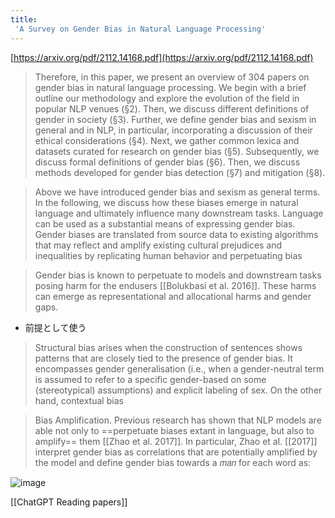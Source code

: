 ```yaml
---
title:
 'A Survey on Gender Bias in Natural Language Processing'
---
```


[https://arxiv.org/pdf/2112.14168.pdf](https://arxiv.org/pdf/2112.14168.pdf)

> Therefore, in this
>  paper, we present an overview of 304 papers on gender bias in natural language processing. We
>  begin with a brief outline our methodology and explore the evolution of the field in popular NLP
>  venues (§2). Then, we discuss different definitions of gender in society (§3). Further, we define
>  gender bias and sexism in general and in NLP, in particular, incorporating a discussion of their
>  ethical considerations (§4). Next, we gather common lexica and datasets curated for research on
>  gender bias (§5). Subsequently, we discuss formal definitions of gender bias (§6). Then, we discuss
>  methods developed for gender bias detection (§7) and mitigation (§8).

> Above we have introduced gender bias and sexism as general terms. In the following, we discuss
>  how these biases emerge in natural language and ultimately influence many downstream tasks.
>  Language can be used as a substantial means of expressing gender bias. Gender biases are
>  translated from source data to existing algorithms that may reflect and amplify existing cultural
>  prejudices and inequalities by replicating human behavior and perpetuating bias

> Gender bias is known to perpetuate to models and downstream tasks posing harm for the endusers [[Bolukbasi et al. 2016]]. These harms can emerge as representational and allocational harms and
>  gender gaps.
- 前提として使う

> Structural bias arises when the construction of sentences shows patterns
>  that are closely tied to the presence of gender bias. It encompasses gender generalisation (i.e.,
>  when a gender-neutral term is assumed to refer to a specific gender-based on some (stereotypical)
>  assumptions) and explicit labeling of sex. On the other hand, contextual bias

> Bias Amplification. Previous research has shown that NLP models are able not only to ==perpetuate biases extant in language, but also to amplify== them [[Zhao et al. 2017]]. In particular, Zhao et al.
>  [[2017]] interpret gender bias as correlations that are potentially amplified by the model and define
>  gender bias towards a 𝑚𝑎𝑛 for each word as:

![image](https://gyazo.com/986d795ecd54cd0628526a6fa119b163/thumb/1000)

[[ChatGPT Reading papers]]